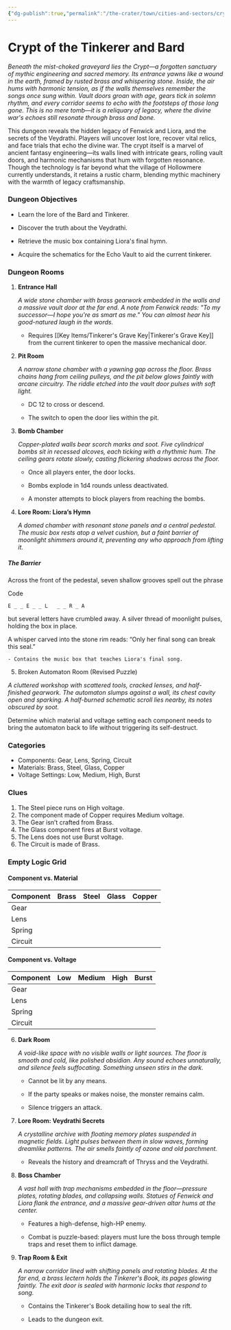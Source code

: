 ```yaml
---
{"dg-publish":true,"permalink":"/the-crater/town/cities-and-sectors/crypt/"}
---
```


# Crypt of the Tinkerer and Bard

_Beneath the mist-choked graveyard lies the Crypt—a forgotten sanctuary of mythic engineering and sacred memory. Its entrance yawns like a wound in the earth, framed by rusted brass and whispering stone. Inside, the air hums with harmonic tension, as if the walls themselves remember the songs once sung within. Vault doors groan with age, gears tick in solemn rhythm, and every corridor seems to echo with the footsteps of those long gone. This is no mere tomb—it is a reliquary of legacy, where the divine war's echoes still resonate through brass and bone._

This dungeon reveals the hidden legacy of Fenwick and Liora, and the secrets of the Veydrathi. Players will uncover lost lore, recover vital relics, and face trials that echo the divine war. The crypt itself is a marvel of ancient fantasy engineering—its walls lined with intricate gears, rolling vault doors, and harmonic mechanisms that hum with forgotten resonance. Though the technology is far beyond what the village of Hollowmere currently understands, it retains a rustic charm, blending mythic machinery with the warmth of legacy craftsmanship.

### Dungeon Objectives

- Learn the lore of the Bard and Tinkerer.
    
- Discover the truth about the Veydrathi.
    
- Retrieve the music box containing Liora's final hymn.
    
- Acquire the schematics for the Echo Vault to aid the current tinkerer.
    
### Dungeon Rooms

1. **Entrance Hall**
    
    _A wide stone chamber with brass gearwork embedded in the walls and a massive vault door at the far end. A note from Fenwick reads: "To my successor—I hope you're as smart as me." You can almost hear his good-natured laugh in the words._
    
    - Requires [[Key Items/Tinkerer's Grave Key\|Tinkerer's Grave Key]] from the current tinkerer to open the massive mechanical door.
        
2. **Pit Room**
    
    _A narrow stone chamber with a yawning gap across the floor. Brass chains hang from ceiling pulleys, and the pit below glows faintly with arcane circuitry. The riddle etched into the vault door pulses with soft light._
    
    - DC 12 to cross or descend.
        
    - The switch to open the door lies within the pit.
        
3. **Bomb Chamber**
    
    _Copper-plated walls bear scorch marks and soot. Five cylindrical bombs sit in recessed alcoves, each ticking with a rhythmic hum. The ceiling gears rotate slowly, casting flickering shadows across the floor._
    
    - Once all players enter, the door locks.
        
    - Bombs explode in 1d4 rounds unless deactivated.
        
    - A monster attempts to block players from reaching the bombs.
        
4. **Lore Room: Liora’s Hymn**
    
    _A domed chamber with resonant stone panels and a central pedestal. The music box rests atop a velvet cushion, but a faint barrier of moonlight shimmers around it, preventing any who approach from lifting it._

##### The Barrier
Across the front of the pedestal, seven shallow grooves spell out the phrase

Code

```
E _ _ E _ _ L   _ _ R _ A
```

but several letters have crumbled away. A silver thread of moonlight pulses, holding the box in place.

A whisper carved into the stone rim reads: “Only her final song can break this seal.”
    
    - Contains the music box that teaches Liora's final song.
        

5. Broken Automaton Room (Revised Puzzle)

_A cluttered workshop with scattered tools, cracked lenses, and half-finished gearwork. The automaton slumps against a wall, its chest cavity open and sparking. A half-burned schematic scroll lies nearby, its notes obscured by soot._

Determine which material and voltage setting each component needs to bring the automaton back to life without triggering its self-destruct.

### Categories

- Components: Gear, Lens, Spring, Circuit
- Materials: Brass, Steel, Glass, Copper
- Voltage Settings: Low, Medium, High, Burst

### Clues

1. The Steel piece runs on High voltage.
2. The component made of Copper requires Medium voltage.
3. The Gear isn’t crafted from Brass.
4. The Glass component fires at Burst voltage.
5. The Lens does not use Burst voltage.
6. The Circuit is made of Brass.

### Empty Logic Grid

#### Component vs. Material

|Component|Brass|Steel|Glass|Copper|
|---|---|---|---|---|
|Gear|||||
|Lens|||||
|Spring|||||
|Circuit|||||

#### Component vs. Voltage

|Component|Low|Medium|High|Burst|
|---|---|---|---|---|
|Gear|||||
|Lens|||||
|Spring|||||
|Circuit|||||
        
6. **Dark Room**
    
    _A void-like space with no visible walls or light sources. The floor is smooth and cold, like polished obsidian. Any sound echoes unnaturally, and silence feels suffocating. Something unseen stirs in the dark._
    
    - Cannot be lit by any means.
        
    - If the party speaks or makes noise, the monster remains calm.
        
    - Silence triggers an attack.
        
7. **Lore Room: Veydrathi Secrets**
    
    _A crystalline archive with floating memory plates suspended in magnetic fields. Light pulses between them in slow waves, forming dreamlike patterns. The air smells faintly of ozone and old parchment._
    
    - Reveals the history and dreamcraft of Thryss and the Veydrathi.
        
8. **Boss Chamber**
    
    _A vast hall with trap mechanisms embedded in the floor—pressure plates, rotating blades, and collapsing walls. Statues of Fenwick and Liora flank the entrance, and a massive gear-driven altar hums at the center._
    
    - Features a high-defense, high-HP enemy.
        
    - Combat is puzzle-based: players must lure the boss through temple traps and reset them to inflict damage.
        
9. **Trap Room & Exit**
    
    _A narrow corridor lined with shifting panels and rotating blades. At the far end, a brass lectern holds the Tinkerer's Book, its pages glowing faintly. The exit door is sealed with harmonic locks that respond to song._
    
    - Contains the Tinkerer's Book detailing how to seal the rift.
        
    - Leads to the dungeon exit.